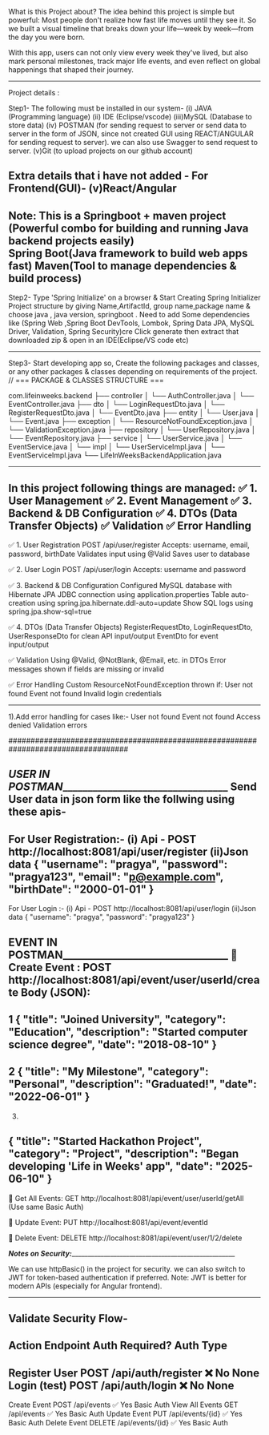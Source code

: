 What is this Project about?
The idea behind this project is simple but powerful:
Most people don't realize how fast life moves until they see it. 
So we built a visual timeline that breaks down your life—week by week—from the day you were born.

With this app, users can not only view every week they've lived,
but also mark personal milestones, track major life events, and even reflect on global happenings that shaped their journey.
___________________________________________________________________________________________________________________________________
Project details :

Step1- The following must be installed in our system- 
(i)  JAVA (Programming language)
(ii) IDE (Eclipse/vscode)
(iii)MySQL (Database to store data)
(iv) POSTMAN (for sending request to server or send data to server in the form of JSON, since not created GUI using REACT/ANGULAR for sending request to server). we can also use Swagger to send request to server.
(v)Git (to upload projects on our github account)

Extra details that i have not added -
For Frontend(GUI)-
(v)React/Angular
--------------------------------------------------------------------------------------------------------------
Note: This is a Springboot + maven project (Powerful combo for building and running Java backend projects easily)	
      Spring Boot(Java framework to build web apps fast) 
      Maven(Tool to manage dependencies & build process)
-------------------------------------------------------------
Step2- Type 'Spring Initialize' on a browser &
       Start Creating Spring Initializer Project structure by giving Name,ArtifactId, group name,package name & choose java , java version, springboot .
       Need to add Some dependencies like (Spring Web ,Spring Boot DevTools, Lombok, Spring Data JPA,  MySQL Driver, Validation, Spring Security)cre
       Click generate then extract that downloaded zip & open in an IDE(Eclipse/VS code etc)

---------------------------------------------------------------------------------------------------------------

Step3- Start developing app so, Create the following packages and classes, or any other packages & classes depending on requirements of the project.
// === PACKAGE & CLASSES STRUCTURE ===

com.lifeinweeks.backend
├── controller
│   └── AuthController.java
│   └── EventController.java
├── dto
│   └── LoginRequestDto.java
│   └── RegisterRequestDto.java
│   └── EventDto.java
├── entity
│   └── User.java
│   └── Event.java
├── exception
│   └── ResourceNotFoundException.java
│   └── ValidationException.java
├── repository
│   └── UserRepository.java
│   └── EventRepository.java
├── service
│   └── UserService.java
│   └── EventService.java
│   └── impl
│       └── UserServiceImpl.java
│       └── EventServiceImpl.java
└── LifeInWeeksBackendApplication.java
___________________________________________________________________
In this project following things are managed:
✅ 1. User Management 
✅ 2. Event Management 
✅ 3. Backend & DB Configuration
✅ 4. DTOs (Data Transfer Objects) 
✅ Validation 
✅ Error Handling
------------------------------------------------
✅ 1. User Registration
POST /api/user/register
Accepts: username, email, password, birthDate
Validates input using @Valid
Saves user to database

✅ 2. User Login
POST /api/user/login
Accepts: username and password

✅ 3. Backend & DB Configuration
Configured MySQL database with Hibernate JPA
JDBC connection using application.properties
Table auto-creation using spring.jpa.hibernate.ddl-auto=update
Show SQL logs using spring.jpa.show-sql=true

✅ 4. DTOs (Data Transfer Objects)
RegisterRequestDto, LoginRequestDto, UserResponseDto for clean API input/output
EventDto for event input/output

✅ Validation
Using @Valid, @NotBlank, @Email, etc. in DTOs
Error messages shown if fields are missing or invalid

✅ Error Handling
Custom ResourceNotFoundException thrown if:
User not found
Event not found
Invalid login credentials
____________________________________________________________________

1).Add error handling for cases like:-
User not found
Event not found
Access denied
Validation errors

###################################################################################

_____________________USER IN POSTMAN______________________________________________________
Send User data in json form like the follwing using these apis- 
------------------------------------------------------------------------------
For User Registration:-
(i) Api - POST http://localhost:8081/api/user/register
(ii)Json data
{
  "username": "pragya",
  "password": "pragya123",
  "email": "p@example.com",
  "birthDate": "2000-01-01"
}
-------------------------------------------------------------------
For User Login :-
(i) Api -  POST http://localhost:8081/api/user/login
(ii)Json data
{
  "username": "pragya",
  "password": "pragya123"
}

____________________EVENT IN POSTMAN_____________________________________________________
🔹 Create Event :
POST http://localhost:8081/api/event/user/userId/create
Body (JSON):
--------------------------------------------------
1
  {
    "title": "Joined University",
    "category": "Education",
    "description": "Started computer science degree",
    "date": "2018-08-10"
  }
-------------------------------
2
{
  "title": "My Milestone",
  "category": "Personal",
  "description": "Graduated!",
  "date": "2022-06-01"
}
-------------------------------
3.
  {
    "title": "Started Hackathon Project",
    "category": "Project",
    "description": "Began developing 'Life in Weeks' app",
    "date": "2025-06-10"
  }
--------------------------------------------------------------------
🔹 Get All Events:
GET http://localhost:8081/api/event/user/userId/getAll
(Use same Basic Auth)

🔹 Update Event:
PUT http://localhost:8081/api/event/eventId

🔹 Delete Event:
DELETE http://localhost:8081/api/event/user/1/2/delete

_____________Notes on Security:________________________________________________________________

We can use httpBasic() in the project for security.
we can also switch to JWT for token-based authentication if preferred.
Note: JWT is better for modern APIs (especially for Angular frontend). 
__________________________________________________________________
Validate Security Flow-
------------------------------------------------------------------
Action	        Endpoint	            Auth Required? Auth Type
------------------------------------------------------------------
Register User  POST /api/auth/register   ❌ No	       None
Login (test)	 POST /api/auth/login      ❌ No	       None
-------------------------------------------------------------------
Create Event	  POST /api/events	        ✅ Yes	Basic Auth
View All Events GET  /api/events	        ✅ Yes	Basic Auth
Update Event	  PUT  /api/events/{id}	 ✅ Yes	Basic Auth
Delete Event	  DELETE /api/events/{id}	 ✅ Yes	Basic Auth

